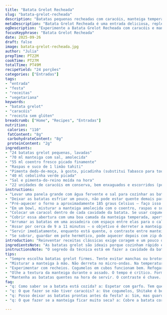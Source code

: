 ```yaml
---
title: "Batata Grelot Recheada"
slug: "batata-grelot-recheada"
description: "Batatas pequenas recheadas com caracóis, manteiga temperada com ervas frescas e pimenta. Cozimento no forno para unir sabores e dar textura cremosa. Receita sem glúten, ovos e nozes, fácil de preparar e com toque cítrico intenso da lima. Serve como entrada para 24 porções, ideal para festas ou confraternizações. Substituição possível do caracol por cogumelos finamente picados para alternativa vegetariana."
metaDescription: "Batata Grelot Recheada é uma entrada deliciosa, repleta de sabores e fácil de preparar para festas ou confraternizações"
ogDescription: "Experimente a Batata Grelot Recheada com caracóis e manteiga temperada; uma entrada especial para qualquer evento que vai surpreender"
focusKeyphrase: "Batata Grelot Recheada"
date: 2025-09-26
draft: false
image: batata-grelot-recheada.jpg
author: "Julia"
prepTime: PT22M
cookTime: PT27M
totalTime: PT49M
recipeYield: "24 porções"
categories: ["Entradas"]
tags:
- "entrada"
- "festa"
- "receitas"
- "vegetariana"
keywords:
- "batata grelot"
- "caracóis"
- "receita sem glúten"
breadcrumb: ["Home", "Recipes", "Entradas"]
nutrition: 
 calories: "110"
 fatContent: "8g"
 carbohydrateContent: "8g"
 proteinContent: "2g"
ingredients:
- "24 batatas grelot pequenas, lavadas"
- "70 ml manteiga com sal, amolecida"
- "55 ml coentro fresco picado finamente"
- "Raspas e suco de 1 limão tahiti"
- "Pimenta dedo-de-moça, à gosto, picadinha (substitui Tabasco para toque brasileiro)"
- "40 ml cebolinha verde picada"
- "Sal e pimenta-do-reino moída na hora"
- "22 unidades de caracóis em conserva, bem enxaguados e escorridos (pode trocar por cogumelos shitake em cubinhos)"
instructions:
- "Levar uma panela grande com água fervente e sal para cozinhar as batatas inteiras. Cozinhar até que estejam macias mas firmes — teste espetando com um garfo, deve entrar com resistência leve; tirar e escorrer."
- "Deixar as batatas esfriar um pouco, não pode estar quente demais para manusear. Aí, usar uma colher parisiense para tirar uma bola da polpa, formando uma cavidade; se necessário, cortar uma fatia fina da base para a batata não tombar no forno."
- "Pré-aquecer o forno a aproximadamente 185 graus Celsius — faço isso para compensar o calor que perco abrindo e colocando a assadeira."
- "Em um bowl, misturar a manteiga amolecida com o coentro, raspas e suco do limão, a pimenta dedo-de-moça (acentua mais sabor que pimenta normal), a cebolinha, sal e pimenta-do-reino. Misture com um fouet até virar uma pasta cremosa e uniforme. Dá aquele aroma fresco e vibrante."
- "Colocar um caracol dentro de cada cavidade da batata. Se usar cogumelo, refogar antes em azeite com alho para retirar água e realçar sabor."
- "Cobrir essa abertura com uma boa camada da manteiga temperada, apertando para fechar e não deixar ar na cavidade — isso evita que a batata resseque durante o forno."
- "Arrumar as batatas em uma assadeira com espaço entre elas para o calor circular uniformemente."
- "Assar por cerca de 9 a 11 minutos — o objetivo é derreter a manteiga por cima, criar uma película levemente dourada, sentir o cheiro da manteiga com erva misturar com o aroma terroso da batata; não é para dourar demais, senão resseca."
- "Servir imediatamente, enquanto está quente, o contraste entre manteiga derretida, caracol macio, frescor do coentro e aquele toque cítrico pega qualquer um desprevenido."
- "Se sobrar, guardar em pote hermético, pode aquecer depois com zip de micro-ondas, mas perde a textura crocante da manteiga."
introduction: "Reinventar receitas clássicas exige coragem e um pouco de ousadia na cozinha. Essa batata grelot recheada com caracóis é uma experiência sensorial que atrai quem curte sabores delicados e complexos, mas também práticos para servir. A combinação da manteiga temperada com ervas frescas, a acidez do limão tahiti e o leve picante da pimenta dedo-de-moça cria um contraste vibrante com a textura firme da batata grelot. Eu mesmo já tentei substituir os caracóis por cogumelos e ficou uma alternativa vegetal que merece ser explorada, principalmente para acompanhar um bom vinho branco brasileiro. O segredo está em controlar o ponto do cozimento da batata e não passar do limite no forno — você quer sim aquela manteiga derretida que escorre, não um snack seco. Perfeito para entradas em recepções."
ingredientsNote: "As batatas grelot são ideais porque cozinham rápido e tem o tamanho perfeito para entradas. Quando comprar, escolha as que estejam firmes e sem manchas — batatas com brotos alteram o sabor. Substituir o Tabasco por pimenta dedo-de-moça fresca traz aroma mais brasileiro e frescor que combina com as ervas. O coentro pode ser trocado por salsinha ou até hortelã, mas a primeira entrega um sabor mais rústico e autêntico. Procure usar manteiga de boa qualidade, quanto mais fresca, melhor o resultado. Caracóis podem ser difíceis de encontrar; cogumelos finamente picados e refogados com alho na manteiga são uma boa tática para substituir, mantendo a textura e sabor umami. Salgar a água do cozimento é fundamental para temperar a batata internamente, não pule essa parte."
instructionsNote: "O segredo da técnica está em fazer a cavidade da batata com a colher parisiense, que deixa o espaço uniforme e facilita o recheio; evitar cavar demais para não furar a base. Cozinhar até ponto perfeito - batata macia mas firme; nada de passar do ponto e virar purê. Amolecer a manteiga na temperatura ambiente, não derreter no micro-ondas para não alterar textura. Misturar os ingredientes da manteiga com delicadeza para criar uma pasta homogênea - gosto de usar o fouet, deixa mais leve e aerado. Colocar recheio e cobrir com manteiga rapidamente para não ressecar. Assar num forno pré-aquecido garante uniformidade do calor - observe o tempo para não queimar a manteiga por cima; deve formar uma película dourada, não crocante. Por fim, servir quente para aproveitar o contraste textura e sabor, senão perde charme. Se precisar armazenar, reservar no frio e reaquecer só na hora, evitando forno para que manteiga não endureça."
tips:
- "Sempre escolha batatas grelot firmes. Tente evitar manchas ou brotos. Pequenos segredos - vai fazer a diferença. Ah, e lembre de salgar a água do cozimento. Batata absorve sal, fica mais temperada."
- "Misturar a manteiga à mão. Não derreta no micro-ondas. Na temperatura ambiente fica melhor. Batata vai agradecer. Sensação cremosa é fundamental. E o sabor, bem, ele transforma tudo."
- "Experimentar com recheios. Cogumelos em cubos funcionam bem. Refogar primeiro em azeite. Tira a umidade e intensifica o sabor. Caso não ache caracóis, não se desespere, a alternativa é boa."
- "Olhe a textura da manteiga durante o assado. O tempo é crítico. Forma uma película por cima, tudo bem. Mas tem que ficar molhadinha, não crocante. Quebra o charme, não é?"
- "Mantenha as batatas quentes na hora de servir. O contraste é chave. Manteiga derretendo, frescor do coentro. Faz bem para o paladar. Se sobrar, guarde em pote hermético. E não esqueça, o micro-ondas é prático mas muda a textura."
faq:
- "q: Como saber se a batata está cozida? a: Espetar com garfo. Tem que entrar com resistência. Não desista, teste uma. Ela deve ser macia mas firme. Perfeito para não virar purê."
- "q: O que fazer se não tiver caracóis? a: Use cogumelos, Shitake é bom. Refoga com alho e azeite antes. Realça o sabor. Tente essa mudança, sabor pode surpreender."
- "q: Posso deixar as batatas prontas antes da festa? a: Sim, mas guarde no frio. Aquece no micro-ondas só na hora. Cuidado, isso muda a textura. Manteiga pode endurecer, evite."
- "q: O que fazer se a manteiga ficar muito seca? a: Cobre a batata corretamente antes de assar. Importante isso, não deixe ar entrar. Quer sabor e creek, não quer batata ressecada."

---
```

